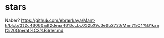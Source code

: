 # stars
Naber?
https://github.com/ebrarrkaya/Mant-k/blob/332c48086adf2deaa4813ccbc032b99c3e9b2753/Mant%C4%B1ksal%20Operat%C3%B6rler.md
